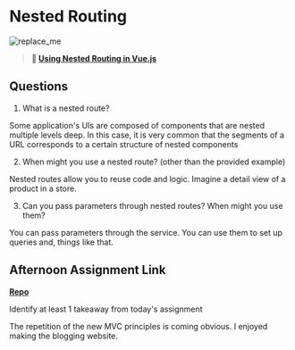 # Nested Routing

![replace_me](https://codeworks.blob.core.windows.net/public/assets/img/illustrations/placeholder.svg)

> **📖 [Using Nested Routing in Vue.js](https://codeworksacademy.com/fs-student-guide/resources/wk6/04-Child-Routes)**

## Questions

1. What is a nested route?

Some application's UIs are composed of components that are nested multiple levels deep. In this case, it is very common that the segments of a URL corresponds to a certain structure of nested components

2. When might you use a nested route? (other than the provided example)

Nested routes allow you to reuse code and logic. Imagine a detail view of a product in a store. 

3. Can you pass parameters through nested routes? When might you use them?

You can pass parameters through the service. You can use them to set up queries and, things like that.

## Afternoon Assignment Link

**[Repo](https://github.com/Miles-Collins/Bloggin)**

Identify at least 1 takeaway from today's assignment

The repetition of the new MVC principles is coming obvious. I enjoyed making the blogging website.
